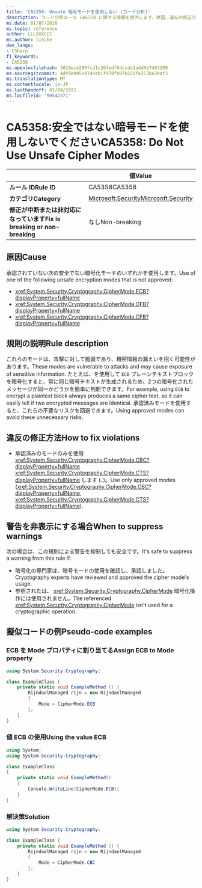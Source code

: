```yaml
---
title: 'CA5358: Unsafe 暗号モードを使用しない (コード分析)'
description: コード分析ルール CA5358 に関する情報を提供します。原因、違反の修正方法、非表示にするタイミングなどが含まれます。
ms.date: 01/07/2020
ms.topic: reference
author: LLLXXXCCC
ms.author: linche
dev_langs:
- CSharp
f1_keywords:
- CA5358
ms.openlocfilehash: 3810ece289fcd1c267edf0dccda1add0e7483299
ms.sourcegitcommit: 4df8e005c074ceb1f978f007b222fe253be2baf3
ms.translationtype: MT
ms.contentlocale: ja-JP
ms.lasthandoff: 02/04/2021
ms.locfileid: "99542371"
---
```

# <a name="ca5358-do-not-use-unsafe-cipher-modes"></a><span data-ttu-id="7cf19-103">CA5358:安全ではない暗号モードを使用しないでください</span><span class="sxs-lookup"><span data-stu-id="7cf19-103">CA5358: Do Not Use Unsafe Cipher Modes</span></span>

| | <span data-ttu-id="7cf19-104">値</span><span class="sxs-lookup"><span data-stu-id="7cf19-104">Value</span></span> |
|-|-|
| <span data-ttu-id="7cf19-105">**ルール ID**</span><span class="sxs-lookup"><span data-stu-id="7cf19-105">**Rule ID**</span></span> |<span data-ttu-id="7cf19-106">CA5358</span><span class="sxs-lookup"><span data-stu-id="7cf19-106">CA5358</span></span>|
| <span data-ttu-id="7cf19-107">**カテゴリ**</span><span class="sxs-lookup"><span data-stu-id="7cf19-107">**Category**</span></span> |[<span data-ttu-id="7cf19-108">Microsoft.Security</span><span class="sxs-lookup"><span data-stu-id="7cf19-108">Microsoft.Security</span></span>](security-warnings.md)|
| <span data-ttu-id="7cf19-109">**修正が中断または非対応になっています**</span><span class="sxs-lookup"><span data-stu-id="7cf19-109">**Fix is breaking or non-breaking**</span></span> |<span data-ttu-id="7cf19-110">なし</span><span class="sxs-lookup"><span data-stu-id="7cf19-110">Non-breaking</span></span>|

## <a name="cause"></a><span data-ttu-id="7cf19-111">原因</span><span class="sxs-lookup"><span data-stu-id="7cf19-111">Cause</span></span>

<span data-ttu-id="7cf19-112">承認されていない次の安全でない暗号化モードのいずれかを使用します。</span><span class="sxs-lookup"><span data-stu-id="7cf19-112">Use of one of the following unsafe encryption modes that is not approved:</span></span>

- <xref:System.Security.Cryptography.CipherMode.ECB?displayProperty=fullName>
- <xref:System.Security.Cryptography.CipherMode.OFB?displayProperty=fullName>
- <xref:System.Security.Cryptography.CipherMode.CFB?displayProperty=fullName>

## <a name="rule-description"></a><span data-ttu-id="7cf19-113">規則の説明</span><span class="sxs-lookup"><span data-stu-id="7cf19-113">Rule description</span></span>

<span data-ttu-id="7cf19-114">これらのモードは、攻撃に対して脆弱であり、機密情報の漏えいを招く可能性があります。</span><span class="sxs-lookup"><span data-stu-id="7cf19-114">These modes are vulnerable to attacks and may cause exposure of sensitive information.</span></span> <span data-ttu-id="7cf19-115">たとえば、を使用して `ECB` プレーンテキストブロックを暗号化すると、常に同じ暗号テキストが生成されるため、2つの暗号化されたメッセージが同一かどうかを簡単に判断できます。</span><span class="sxs-lookup"><span data-stu-id="7cf19-115">For example, using `ECB` to encrypt a plaintext block always produces a same cipher text, so it can easily tell if two encrypted messages are identical.</span></span> <span data-ttu-id="7cf19-116">承認済みモードを使用すると、これらの不要なリスクを回避できます。</span><span class="sxs-lookup"><span data-stu-id="7cf19-116">Using approved modes can avoid these unnecessary risks.</span></span>

## <a name="how-to-fix-violations"></a><span data-ttu-id="7cf19-117">違反の修正方法</span><span class="sxs-lookup"><span data-stu-id="7cf19-117">How to fix violations</span></span>

- <span data-ttu-id="7cf19-118">承認済みのモードのみを使用 <xref:System.Security.Cryptography.CipherMode.CBC?displayProperty=fullName> <xref:System.Security.Cryptography.CipherMode.CTS?displayProperty=fullName> します (、)。</span><span class="sxs-lookup"><span data-stu-id="7cf19-118">Use only approved modes (<xref:System.Security.Cryptography.CipherMode.CBC?displayProperty=fullName>, <xref:System.Security.Cryptography.CipherMode.CTS?displayProperty=fullName>).</span></span>

## <a name="when-to-suppress-warnings"></a><span data-ttu-id="7cf19-119">警告を非表示にする場合</span><span class="sxs-lookup"><span data-stu-id="7cf19-119">When to suppress warnings</span></span>

<span data-ttu-id="7cf19-120">次の場合は、この規則による警告を抑制しても安全です。</span><span class="sxs-lookup"><span data-stu-id="7cf19-120">It's safe to suppress a warning from this rule if:</span></span>

- <span data-ttu-id="7cf19-121">暗号化の専門家は、暗号モードの使用を確認し、承認しました。</span><span class="sxs-lookup"><span data-stu-id="7cf19-121">Cryptography experts have reviewed and approved the cipher mode's usage.</span></span>
- <span data-ttu-id="7cf19-122">参照されたは、 <xref:System.Security.Cryptography.CipherMode> 暗号化操作には使用されません。</span><span class="sxs-lookup"><span data-stu-id="7cf19-122">The referenced <xref:System.Security.Cryptography.CipherMode> isn't used for a cryptographic operation.</span></span>

## <a name="pseudo-code-examples"></a><span data-ttu-id="7cf19-123">擬似コードの例</span><span class="sxs-lookup"><span data-stu-id="7cf19-123">Pseudo-code examples</span></span>

### <a name="assign-ecb-to-mode-property"></a><span data-ttu-id="7cf19-124">ECB を Mode プロパティに割り当てる</span><span class="sxs-lookup"><span data-stu-id="7cf19-124">Assign ECB to Mode property</span></span>

```csharp
using System.Security.Cryptography;

class ExampleClass {
    private static void ExampleMethod () {
        RijndaelManaged rijn = new RijndaelManaged
        {
            Mode = CipherMode.ECB
        };
    }
}
```

### <a name="using-the-value-ecb"></a><span data-ttu-id="7cf19-125">値 ECB の使用</span><span class="sxs-lookup"><span data-stu-id="7cf19-125">Using the value ECB</span></span>

```csharp
using System;
using System.Security.Cryptography;

class ExampleClass
{
    private static void ExampleMethod()
    {
        Console.WriteLine(CipherMode.ECB);
    }
}
```

### <a name="solution"></a><span data-ttu-id="7cf19-126">解決策</span><span class="sxs-lookup"><span data-stu-id="7cf19-126">Solution</span></span>

```csharp
using System.Security.Cryptography;

class ExampleClass {
    private static void ExampleMethod () {
        RijndaelManaged rijn = new RijndaelManaged
        {
            Mode = CipherMode.CBC
        };
    }
}
```
